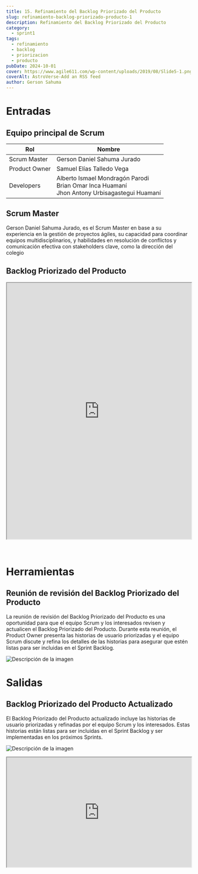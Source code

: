 ```yaml
---
title: 15. Refinamiento del Backlog Priorizado del Producto
slug: refinamiento-backlog-priorizado-producto-1
description: Refinamiento del Backlog Priorizado del Producto
category:
  - sprint1
tags:
  - refinamiento
  - backlog
  - priorizacion
  - producto
pubDate: 2024-10-01
cover: https://www.agile611.com/wp-content/uploads/2019/08/Slide5-1.png
coverAlt: AstroVerse-Add an RSS feed
author: Gerson Sahuma
---
```


# Entradas

## Equipo principal de Scrum

| Rol | Nombre |
|-----|---------|
| Scrum Master | Gerson Daniel Sahuma Jurado |
| Product Owner | Samuel Elías Talledo Vega |
| Developers | Alberto Ismael Mondragón Parodi<br>Brian Omar Inca Huamaní<br>Jhon Antony Urbisagastegui Huamaní |

## Scrum Master

Gerson Daniel Sahuma Jurado, es el Scrum Master en base a su experiencia en la gestión de proyectos ágiles, su capacidad para coordinar equipos multidisciplinarios, y habilidades en resolución de conflictos y comunicación efectiva con stakeholders clave, como la dirección del colegio

## Backlog Priorizado del Producto

<iframe src="https://docs.google.com/spreadsheets/d/e/2PACX-1vQ-L9criaX_9b0DnnCkVUtsRxy_9dVkK32WJON3nsZJve402Frd9MOI1j-BvPjwXFZyRiU0PvdQ3M1N/pubhtml?gid=0&amp;single=true&amp;" width="100%" height="700px"></iframe>

&nbsp;

# Herramientas

## Reunión de revisión del Backlog Priorizado del Producto

La reunión de revisión del Backlog Priorizado del Producto es una oportunidad para que el equipo Scrum y los interesados revisen y actualicen el Backlog Priorizado del Producto. Durante esta reunión, el Product Owner presenta las historias de usuario priorizadas y el equipo Scrum discute y refina los detalles de las historias para asegurar que estén listas para ser incluidas en el Sprint Backlog.

![Descripción de la imagen](/images/reunion-revision-backlog.png)

# Salidas

## Backlog Priorizado del Producto Actualizado

El Backlog Priorizado del Producto actualizado incluye las historias de usuario priorizadas y refinadas por el equipo Scrum y los interesados. Estas historias están listas para ser incluidas en el Sprint Backlog y ser implementadas en los próximos Sprints.

![Descripción de la imagen](/images/backlog-priorizado-actualizado.png)

<iframe src="https://docs.google.com/spreadsheets/d/e/2PACX-1vQ-L9criaX_9b0DnnCkVUtsRxy_9dVkK32WJON3nsZJve402Frd9MOI1j-BvPjwXFZyRiU0PvdQ3M1N/pubhtml?gid=835612133&amp;single=true&amp;" width="100%" height="300px"></iframe>